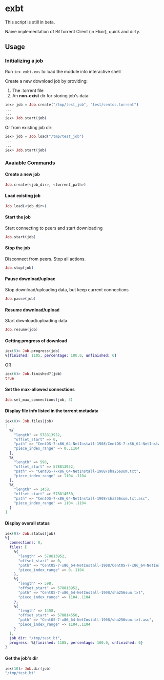 # exbt
This script is still in beta.

Naive implementation of BitTorrent Client (in Elixir), quick and dirty.

## Usage

### Initializing a job

Run `iex exbt.exs` to load the module into interactive shell

Create a new download job by providing:
 1. The .torrent file
 2. An **non-exist** dir for storing job's data

```elixir
iex> job = Job.create("/tmp/test_job", "test/centos.torrent")
...
...
iex> Job.start(job)
```

Or from existing job dir:
```elixir
iex> job = Job.load("/tmp/test_job")
...
...
iex> Job.start(job)
```

### Avaiable Commands

#### Create a new job 
```elixir
Job.create(<job_dir>, <torrent_path>)
```

#### Load existing job
```elixir
Job.load(<job_dir>)
```

#### Start the job
Start connecting to peers and start downloading
```elixir
Job.start(job)
```

#### Stop the job
Disconnect from peers. Stop all actions.
```elixir
Job.stop(job)
```

#### Pause download/uploac
Stop download/uploading data, but keep current connections
```elixir
Job.pause(job)
```

#### Resume download/upload
Start download/uploading data
```elixir
Job.resume(job)
```

#### Getting progress of download
```elixir
iex(5)> Job.progress(job)
%{finished: 1105, percentage: 100.0, unfinished: 0}
```
OR
```elixir
iex(6)> Job.finished?(job)
true
```

#### Set the max-allowed connections
```elixir
Job.set_max_connections(job, 5)
```

#### Display file info listed in the torrent metadata
```elixir
iex(8)> Job.files(job)
[
  %{
    "length" => 578813952,
    "offset_start" => 0,
    "path" => "CentOS-7-x86_64-NetInstall-1908/CentOS-7-x86_64-NetInstall-1908.iso",
    "piece_index_range" => 0..1104
  },
  %{
    "length" => 598,
    "offset_start" => 578813952,
    "path" => "CentOS-7-x86_64-NetInstall-1908/sha256sum.txt",
    "piece_index_range" => 1104..1104
  },
  %{
    "length" => 1458,
    "offset_start" => 578814550,
    "path" => "CentOS-7-x86_64-NetInstall-1908/sha256sum.txt.asc",
    "piece_index_range" => 1104..1104
  }
]
```

#### Display overall status
```elixir
iex(9)> Job.status(job)
%{
  connections: 0,
  files: [
    %{
      "length" => 578813952,
      "offset_start" => 0,
      "path" => "CentOS-7-x86_64-NetInstall-1908/CentOS-7-x86_64-NetInstall-1908.iso",
      "piece_index_range" => 0..1104
    },
    %{
      "length" => 598,
      "offset_start" => 578813952,
      "path" => "CentOS-7-x86_64-NetInstall-1908/sha256sum.txt",
      "piece_index_range" => 1104..1104
    },
    %{
      "length" => 1458,
      "offset_start" => 578814550,
      "path" => "CentOS-7-x86_64-NetInstall-1908/sha256sum.txt.asc",
      "piece_index_range" => 1104..1104
    }
  ],
  job_dir: "/tmp/test_bt",
  progress: %{finished: 1105, percentage: 100.0, unfinished: 0}
}
```

#### Get the job's dir

```elixir
iex(10)> Job.dir(job)
"/tmp/test_bt"
```
